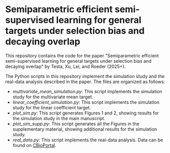 # Semiparametric efficient semi-supervised learning for general targets under selection bias and decaying overlap

This repository contains the code for the paper "Semiparametric efficient semi-supervised learning for general targets under selection bias and decaying overlap" by Testa, Xu, Lei, and Roeder (2025+).

The Python scripts in this repository implement the simulation study and the real-data analysis described in the paper. The files are organized as follows:
- *multivariate_mean_simulation.py*: This script implements the simulation study for the multivariate mean target.
- *linear_coefficient_simulation.py*: This script implements the simulation study for the linear coefficient target.
- *plot_sim.py*: This script generates Figures 1 and 2, showing results for the simulation study in the main manuscript.
- *plot_sim_supp.py*: This script generates all the Figures in the supplementary material, showing additional results for the simulation study.
- *real_data.py*: This script implements the real-data analysis. Data can be found on [CBioPortal](https://www.cbioportal.org/study/summary?id=brca_metabric).

